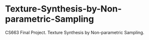# Texture-Synthesis-by-Non-parametric-Sampling
CS663 Final Project. Texture Synthesis by Non-parametric Sampling.
